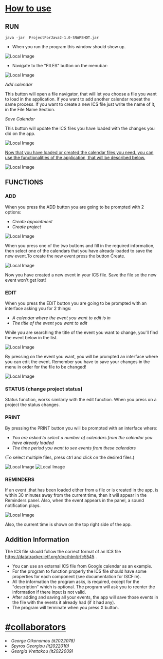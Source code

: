 # <ins> How to use </ins>

## **RUN**
    java -jar  ProjectForJava2-1.0-SNAPSHOT.jar

- When you run the program this window should show up.

![Local Image](src/main/resources/screenshotsForReadme/start.png)

- Navigate to the "FILES" button on the menubar:

![Local Image](src/main/resources/screenshotsForReadme/menu.png)

*Add calendar*  

This button will open a file navigator, that will let you choose a file you want to load
in the application. If you want to add another calendar repeat the same process. If you want to
create a new ICS file just write the name of it, in the File Name Section.

*Save Calendar*

This button will update the ICS files you have loaded with the changes you did on the app. 


![Local Image](src/main/resources/screenshotsForReadme/FileNavigator.png)

<ins>Now that you have loaded or created the calendar files you need, you can use the functionalities of the application, that will be described below. </ins>

![Local Image](src/main/resources/screenshotsForReadme/MainwithRemindresSection.png)


## FUNCTIONS

### ADD 

When you press the ADD button you are going to be prompted with 2 options:
- *Create appointment*
- *Create project*

![Local Image](src/main/resources/screenshotsForReadme/ADD.png)

When you press one of the two buttons and fill in the required information, then select one of the calendars
that you have already loaded to save the new event.To create the new event press the button Create.

![Local Image](src/main/resources/screenshotsForReadme/Appointment.png)

Now you have created a new event in your ICS file. Save the file so the new event won't get lost!

### EDIT

When you press the EDIT button you are going to be prompted with an interface asking you for 2 things:
- *A calendar where the event you want to edit is in*
- *The title of the event you want to edit*

While you are searching the title of the event you want to change, you'll find the event below in the list.

![Local Image](src/main/resources/screenshotsForReadme/Edit.png)

By pressing on the event you want, you will be prompted an interface where you can edit the event.
Remember you have to save your changes in the menu in order for the file to be changed!

![Local Image](src/main/resources/screenshotsForReadme/EditIn.png)

### STATUS (change project status)

Status function, works similarly with the edit function. When you press on a project the status changes.

### PRINT

By pressing the PRINT button you will be prompted with an interface where:
- *You are asked to select a number of calendars from the calendar you have already loaded*
- *The time period you want to see events from these calendars*

(To select multiple files, press ctrl and click on the desired files.)

![Local Image](src/main/resources/screenshotsForReadme/Print.png)
![Local Image](src/main/resources/screenshotsForReadme/Print2.png)

### REMINDERS 

If an event ,that has been loaded either from a file or is created in the app, is within 30 minutes away from the current time, 
then it will appear in the Reminders panel. Also, when the event appears in the panel, a sound notification plays.

![Local Image](src/main/resources/screenshotsForReadme/Reminders.png)

Also, the current time is shown on the top right side of the app.

## Addition Information

The ICS file should follow the correct format of an ICS file https://datatracker.ietf.org/doc/html/rfc5545 .
- You can use an external ICS file from Google calendar as an example.
- For the program to function properly the ICS file should have some properties for each
component (see documentation for ISCFile).
- All the information the program asks, is required, except for the "description" which is optional. The program will ask you to reenter the information
if there input is not valid.
- After adding and saving all your events, the app will save those events in the file with the events it already had (if
it had any).
- The program will terminate when you press X button.

# <ins>#collaborators</ins>

<li><em>George Oikonomou (it2022078) </em></li>

<li><em>Spyros Georgiou (it2022010) </em></li>

<li><em>Georgia Vrettakou (it2022009) </em></li>
